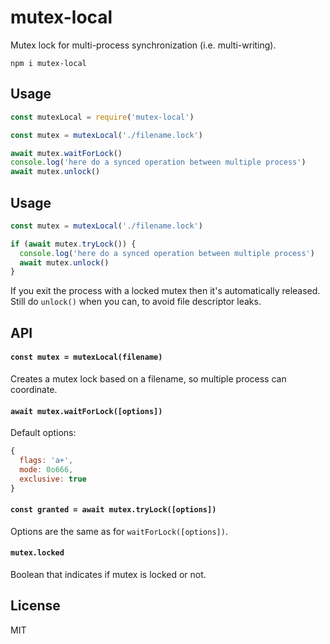 # mutex-local

Mutex lock for multi-process synchronization (i.e. multi-writing).

```
npm i mutex-local
```

## Usage
```javascript
const mutexLocal = require('mutex-local')

const mutex = mutexLocal('./filename.lock')

await mutex.waitForLock()
console.log('here do a synced operation between multiple process')
await mutex.unlock()
```

## Usage
```javascript
const mutex = mutexLocal('./filename.lock')

if (await mutex.tryLock()) {
  console.log('here do a synced operation between multiple process')
  await mutex.unlock()
}
```

If you exit the process with a locked mutex then it's automatically released.\
Still do `unlock()` when you can, to avoid file descriptor leaks.

## API

#### `const mutex = mutexLocal(filename)`

Creates a mutex lock based on a filename, so multiple process can coordinate.

#### `await mutex.waitForLock([options])`

Default options:
```js
{
  flags: 'a+',
  mode: 0o666,
  exclusive: true
}
```

#### `const granted = await mutex.tryLock([options])`

Options are the same as for `waitForLock([options])`.

#### `mutex.locked`

Boolean that indicates if mutex is locked or not.

## License
MIT
